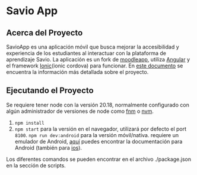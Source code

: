 # Savio App

## Acerca del Proyecto

SavioApp es una aplicación móvil que busca mejorar la accesibilidad y experiencia de los estudiantes al interactuar con la plataforma de aprendizaje Savio.
La aplicación es un fork de [moodleapp](https://moodledev.io/general/app), utiliza [Angular](https://angular.dev/) y el framework [Ionic](https://ionicframework.com/)(ionic cordova) para funcionar.
En [este documento](https://github.com/ISCOUTB/as-savio-reminder/blob/master/Arc42.md) se encuentra la información más detallada sobre el proyecto.

## Ejecutando el Proyecto

Se requiere tener node con la versión 20.18, normalmente configurado con algún administrador de versiones de node como [fnm](https://github.com/Schniz/fnm) o [nvm](https://github.com/nvm-sh/nvm).

1. `npm install`
2. `npm start` para la versión en el navegador, utilizará por defecto el port `8100`. `npm run dev:android` para la versión móvil/nativa. requiere un emulador de Android, [aquí](https://ionicframework.com/docs/developing/android) puedes encontrar la documentación para Android (también para [ios](https://ionicframework.com/docs/developing/ios)).

Los diferentes comandos se pueden encontrar en el archivo ./package.json en la sección de scripts.
